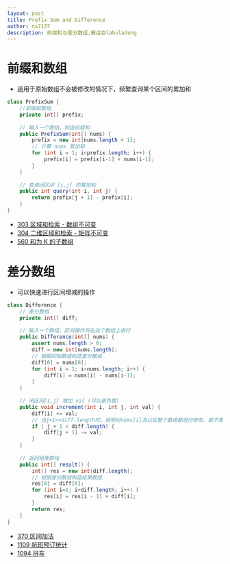 ```yaml
---
layout: post
title: Prefix Sum and Difference
author: ns7137
description: 前缀和与差分数组,搬运自labuladong
---
```


# 前缀和数组

- 适用于原始数组不会被修改的情况下，频繁查询某个区间的累加和

```java
class PrefixSum {
    //前缀和数组
    private int[] prefix;
    
    // 输入一个数组，构造前缀和
    public PrefixSum(int[] nums) {
        prefix = new int[nums.length + 1];
        // 计算 nums 累加和
        for (int i = 1; i<prefix.length; i++) {
            prefix[i] = prefix[i-1] + nums[i-1];
        }
    }
    
    // 查询闭区间 [i,j] 的累加和
    public int query(int i, int j) {
        return prefix[j + 1] - prefix[i];
    }
}
```

- [303 区域和检索 - 数组不可变](https://github.com/NS7137/leetcode-golang/blob/master/303rangeSumQuery/rangesumquery.go)
- [304 二维区域和检索 - 矩阵不可变](https://github.com/NS7137/leetcode-golang/blob/master/304rangeSumQuery2D/rangesumquery2d.go)
- [560 和为 K 的子数组](https://github.com/NS7137/leetcode-golang/blob/master/560subarraySumEqualsK/subarraySumEqualsK.go)

# 差分数组

- 可以快速进行区间增减的操作

```java
class Difference {
    // 差分数组
    private int[] diff;
    
    // 输入一个数组，区间操作将在这个数组上进行
    public Difference(int[] nums) {
        assert nums.length > 0;
        diff = new int[nums.length];
        // 根据初始数组构造差分数组
        diff[0] = nums[0];
        for (int i = 1; i<nums.length; i++) {
            diff[i] = nums[i] - nums[i-1];
        }
    }
    
    // 闭区间[i,j] 增加 val (可以是负数)
    public void increment(int i, int j, int val) {
        diff[i] += val;
        // 当j+1>=diff.length时，说明对nums[i]及以后整个数组都进行修改，就不需要再给diff数组减val了
        if ( j + 1 < diff.length) {
            diff[j + 1] -= val;
        }
    }
    
    // 返回结果数组
    public int[] result() {
        int[] res = new int[diff.length];
        // 根据差分数组构造结果数组
        res[0] = diff[0];
        for (int i=1; i<diff.length; i++) {
            res[i] = res[i - 1] + diff[i];
        }
        return res;
    }
}
```

- [370 区间加法](https://github.com/NS7137/leetcode-golang/blob/master/370rangeAdditon/rangeaddition.go)
- [1109 航班预订统计](https://github.com/NS7137/leetcode-golang/blob/master/1109corporateFlightBookings/flightBookings.go)
- [1094 拼车](https://github.com/NS7137/leetcode-golang/blob/master/1094carPooling/carPooling.go)